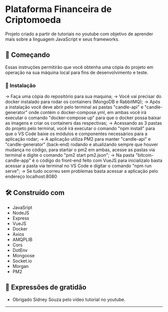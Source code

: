 # Plataforma Financeira de Criptomoeda

Projeto criado a partir de tutoriais no youtube com objetivo de aprender mais sobre a linguagem JavaScript e seus frameworks.

## 🚀 Começando

Essas instruções permitirão que você obtenha uma cópia do projeto em operação na sua máquina local para fins de desenvolvimento e teste.


### 🔧 Instalação

-> Faça uma cópia do repositório para sua maquina;
-> Você vai precisar do docker instalado para rodar os containers (MongoDB e RabbitMQ);
-> Após a instalação você deve abrir pelo terminal as pastas "candle-api" e "candle-generator" onde contém o docker-compose.yml, em ambas você irá executar o comando "docker-compose up" para que o docker possa baixar as imagens e criar os containers das respectivas;
-> Acessando as 3 pastas do projeto pelo terminal, você irá executar o comando "npm install" para que o VS Code baixe os módulos e componentes necessários para a aplicação rodar;
-> A aplicação utiliza PM2 para manter "candle-api" e "candle-generator" (back-end) rodando e atualizando sempre que houver mudança no código, para startar o pm2 em ambas, acesse as pastas via terminal e digite o comando "pm2 start pm2.json";
-> Na pasta "bitcoin-candle-app" é o código do front-end feito com VueJS para inicializalo basta acessar a pasta via terminal no VS Code e digitar o comando "npm run serve";
-> Se tudo ocorreu sem problemas basta acessar a aplicação pelo endereço localhost:8080


## 🛠️ Construído com

* JavaSript
* NodeJS
* Express
* VueJS
* Docker
* Axios
* AMQPLIB
* Cors
* DotEnv
* Mongoose
* Socket.io
* Morgan
* PM2


## 🎁 Expressões de gratidão

* Obrigado Sidney Souza pelo vídeo tutorial no youtube.

---
